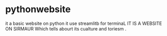 # pythonwebsite
it a basic website on python 
it use streamlitb for terminaL
IT IS A WEBSITE ON SIRMAUR
Which tells abourt its cualture and toriesm .
